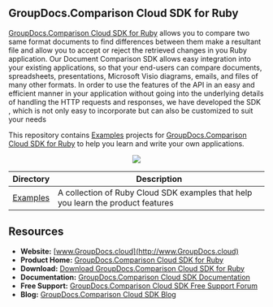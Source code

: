 ## GroupDocs.Comparison Cloud SDK for Ruby

[GroupDocs.Comparison Cloud SDK for Ruby](https://products.groupdocs.cloud/Comparison/ruby) allows you to compare two ‎same format documents to find differences between them make a resultant file and allow you to ‎accept or reject the retrieved changes in you Ruby application. Our Document Comparison SDK allows easy integration ‎into your existing applications, so that your end-users can compare documents, spreadsheets, ‎presentations, Microsoft Visio diagrams, emails, and files of many other formats. In order to use the features of the API in an easy and efficient manner in your application without going into the underlying details of handling the HTTP requests and responses, we have developed the SDK , which is not only easy to incorporate but can also be customized to suit your needs

This repository contains [Examples](Examples) projects for [GroupDocs.Comparison Cloud SDK for Ruby](https://products.groupdocs.cloud/Comparison/ruby) to help you learn and write your own applications.

<p align="center">

  <a title="Download complete GroupDocs.Comparison Cloud SDK Examples for Ruby source code" href="https://github.com/groupdocs-comparison-cloud/groupdocs-comparison-cloud-ruby-samples/archive/master.zip">
	<img src="Download complete GroupDocs.Comparison Cloud SDK Examples for PHP source code" href="https://github.com/groupdocs-comparison-cloud/groupdocs-comparison-cloud-php-samples/archive/master.zip">
  </a>
</p>

Directory | Description
--------- | -----------
[Examples](Examples)  | A collection of Ruby Cloud SDK examples that help you learn the product features

## Resources

+ **Website:** [www.GroupDocs.cloud](http://www.GroupDocs.cloud)
+ **Product Home:** [GroupDocs.Comparison Cloud SDK for Ruby](https://products.groupdocs.cloud/Comparison/Ruby)
+ **Download:** [Download GroupDocs.Comparison Cloud SDK for Ruby](https://rubygems.org/gems/groupdocs_comparison_cloud/)
+ **Documentation:** [GroupDocs.Comparison Cloud SDK Documentation](https://docs.groupdocs.cloud/display/Comparisoncloud/Home)
+ **Free Support:** [GroupDocs.Comparison Cloud SDK Free Support Forum](https://forum.groupdocs.cloud/c/Comparison)
+ **Blog:** [GroupDocs.Comparison Cloud SDK Blog](https://blog.groupdocs.cloud/category/Comparison/)
